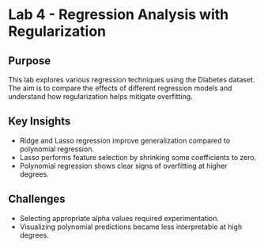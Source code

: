 # Lab 4 - Regression Analysis with Regularization

## Purpose
This lab explores various regression techniques using the Diabetes dataset. The aim is to compare the effects of different regression models and understand how regularization helps mitigate overfitting.

## Key Insights
- Ridge and Lasso regression improve generalization compared to polynomial regression.
- Lasso performs feature selection by shrinking some coefficients to zero.
- Polynomial regression shows clear signs of overfitting at higher degrees.

## Challenges
- Selecting appropriate alpha values required experimentation.
- Visualizing polynomial predictions became less interpretable at high degrees.
